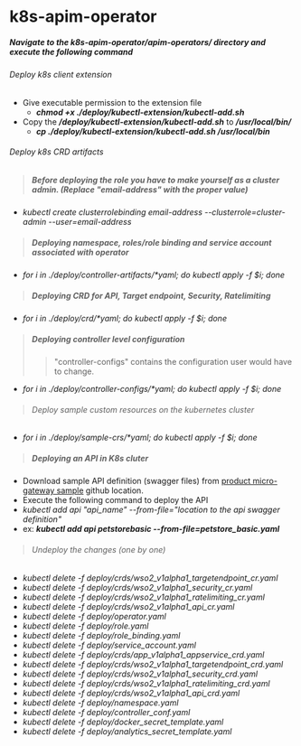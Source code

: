 # k8s-apim-operator

##### Navigate to the k8s-apim-operator/apim-operators/ directory and execute the following command

###### Deploy k8s client extension
- Give executable permission to the extension file <br /> 
    -  ***chmod +x ./deploy/kubectl-extension/kubectl-add.sh***
- Copy the ***/deploy/kubectl-extension/kubectl-add.sh*** to ***/usr/local/bin/***
    - ___cp ./deploy/kubectl-extension/kubectl-add.sh /usr/local/bin___

###### Deploy k8s CRD artifacts

> ##### Before deploying the role you have to make yourself as a cluster admin. (Replace "email-address" with the proper value)
- *kubectl create clusterrolebinding email-address --clusterrole=cluster-admin --user=email-address*

> ##### Deploying namespace, roles/role binding and service account associated with operator
- _for i in ./deploy/controller-artifacts/*yaml; do kubectl apply -f $i; done_

> ##### Deploying CRD for API, Target endpoint, Security, Ratelimiting
- _for i in ./deploy/crd/*yaml; do kubectl apply -f $i; done_


> ##### Deploying controller level configuration
>> "controller-configs" contains the configuration user would have to
change.  
- _for i in ./deploy/controller-configs/*yaml; do kubectl apply -f $i; done_

> ###### Deploy sample custom resources on the kubernetes cluster
- _for i in ./deploy/sample-crs/*yaml; do kubectl apply -f $i; done_

> ##### Deploying an API in K8s cluter

- Download sample API definition (swagger files) from [product micro-gateway sample](https://github.com/wso2/product-microgateway/tree/master/samples) github location.
- Execute the following command to deploy the API
- *kubectl add api "api_name" --from-file="location to the api swagger definition"*
- ex: ***kubectl add api petstorebasic --from-file=petstore_basic.yaml***
> ###### Undeploy the changes (one by one)

- *kubectl delete -f deploy/crds/wso2_v1alpha1_targetendpoint_cr.yaml*
- *kubectl delete -f deploy/crds/wso2_v1alpha1_security_cr.yaml*
- *kubectl delete -f deploy/crds/wso2_v1alpha1_ratelimiting_cr.yaml*
- *kubectl delete -f deploy/crds/wso2_v1alpha1_api_cr.yaml*
- *kubectl delete -f deploy/operator.yaml*
- *kubectl delete -f deploy/role.yaml*
- *kubectl delete -f deploy/role_binding.yaml*
- *kubectl delete -f deploy/service_account.yaml*
- *kubectl delete -f deploy/crds/app_v1alpha1_appservice_crd.yaml*
- *kubectl delete -f deploy/crds/wso2_v1alpha1_targetendpoint_crd.yaml*
- *kubectl delete -f deploy/crds/wso2_v1alpha1_security_crd.yaml*
- *kubectl delete -f deploy/crds/wso2_v1alpha1_ratelimiting_crd.yaml*
- *kubectl delete -f deploy/crds/wso2_v1alpha1_api_crd.yaml*
- *kubectl delete -f deploy/namespace.yaml* 
- *kubectl delete -f deploy/controller_conf.yaml*
- *kubectl delete -f deploy/docker_secret_template.yaml*
- *kubectl delete -f deploy/analytics_secret_template.yaml*
